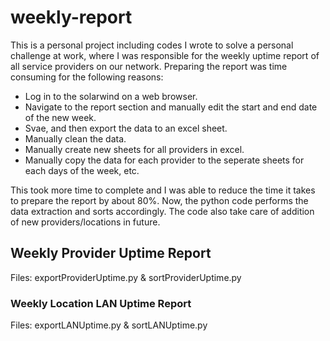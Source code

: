 # weekly-report
This is a personal project including codes I wrote to solve a personal challenge at work, where I was responsible for the weekly uptime report of all service providers on our network. Preparing the report was time consuming for the following reasons:

- Log in to the solarwind on a web browser. 
- Navigate to the report section and manually edit the start and end date of the new week.
- Svae, and then export the data to an excel sheet.
- Manually clean the data.
- Manually create new sheets for all providers in excel.
- Manually copy the data for each provider to the seperate sheets for each days of the week, etc.

This took more time to complete and I was able to reduce the time it takes to prepare the report by about 80%. Now, the python code performs the data extraction and sorts accordingly. The code also take care of addition of new providers/locations in future.

## Weekly Provider Uptime Report 

Files: exportProviderUptime.py & sortProviderUptime.py

### Weekly Location LAN Uptime Report 

Files: exportLANUptime.py & sortLANUptime.py
